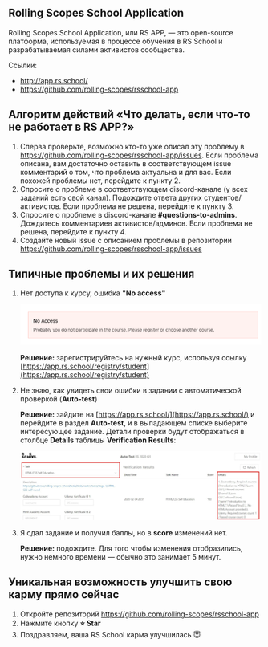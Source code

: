 ## Rolling Scopes School Application
Rolling Scopes School Application, или RS APP, — это open-source платформа, используемая в процессе обучения в RS School и разрабатываемая силами активистов сообщества.

Ссылки:
- http://app.rs.school/
- https://github.com/rolling-scopes/rsschool-app

## Алгоритм действий «Что делать, если что-то не работает в RS APP?»
1. Сперва проверьте, возможно кто-то уже описал эту проблему в https://github.com/rolling-scopes/rsschool-app/issues. Если проблема описана, вам достаточно оставить в соответствующем issue комментарий о том, что проблема актуальна и для вас. Если похожей проблемы нет, перейдите к пункту 2.
2. Спросите о проблеме в соответствующем discord-канале (у всех заданий есть свой канал). Подождите ответа других студентов/активистов. Если проблема не решена, перейдите к пункту 3.
3. Спросите о проблеме в discord-канале **#questions-to-admins**. Дождитесь комментариев активистов/админов. Если проблема не решена, перейдите к пункту 4.
4. Создайте новый issue c описанием проблемы в репозитории https://github.com/rolling-scopes/rsschool-app/issues

## Типичные проблемы и их решения

1. Нет доступа к курсу, ошибка **"No access"**

    ![No Access. Probably you do not participate in the course. Please register or choose another course.](images/no-access.png)

    **Решение:** зарегистрируйтесь на нужный курс, используя ссылку [https://app.rs.school/registry/student](https://app.rs.school/registry/student)

2. Не знаю, как увидеть свои ошибки в задании с автоматической проверкой (**Auto-test**)

    **Решение:** зайдите на [https://app.rs.school/](https://app.rs.school/) и перейдите в раздел **Auto-test**, и в выпадающем списке выберите интересующее задание. Детали проверки будут отображаться в столбце **Details** таблицы **Verification Results**:

    ![Результаты проверки задания с Auto-test](images/autotest-details.jpg)

3. Я сдал задание и получил баллы, но в **score** изменений нет.

    **Решение:** подождите. Для того чтобы изменения отобразились, нужно немного времени — обычно это занимает 5 минут.

## Уникальная возможность улучшить свою карму прямо сейчас
1. Откройте репозиторий https://github.com/rolling-scopes/rsschool-app
2. Нажмите кнопку **:star:  Star**
3. Поздравляем, ваша RS School карма улучшилась :innocent:
